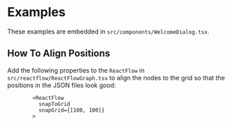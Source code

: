 # Examples

These examples are embedded in `src/components/WelcomeDialog.tsx`.

## How To Align Positions

Add the following properties to the `ReactFlow` in `src/reactflow/ReactFlowGraph.tsx` to align the nodes to the grid so that the positions in the JSON files look good:

```tsx
        <ReactFlow
          snapToGrid
          snapGrid={[100, 100]}
        >
```
